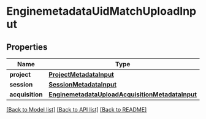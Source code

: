 # EnginemetadataUidMatchUploadInput

## Properties
Name | Type | Description | Notes
------------ | ------------- | ------------- | -------------
**project** | [**ProjectMetadataInput**](ProjectMetadataInput.md) |  | [optional] 
**session** | [**SessionMetadataInput**](SessionMetadataInput.md) |  | 
**acquisition** | [**EnginemetadataUploadAcquisitionMetadataInput**](EnginemetadataUploadAcquisitionMetadataInput.md) |  | 

[[Back to Model list]](../README.md#documentation-for-models) [[Back to API list]](../README.md#documentation-for-api-endpoints) [[Back to README]](../README.md)


